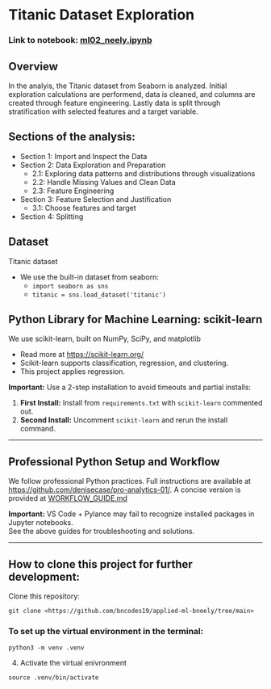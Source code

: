 # Titanic Dataset Exploration

### Link to notebook: [ml02_neely.ipynb](https://github.com/bncodes19/applied-ml-bneely/blob/main/lab02/ml02_neely.ipynb)

## Overview
In the analyis, the Titanic dataset from Seaborn is analyzed. Initial exploration calculations are performend, data is cleaned, and columns are created through feature engineering. Lastly data is split through stratification with selected features and a target variable.

## Sections of the analysis:
- Section 1: Import and Inspect the Data
- Section 2: Data Exploration and Preparation
   - 2.1: Exploring data patterns and distributions through visualizations
   - 2.2: Handle Missing Values and Clean Data
   - 2.3: Feature Engineering
- Section 3: Feature Selection and Justification
   - 3.1: Choose features and target
- Section 4: Splitting

## Dataset 
Titanic dataset
- We use the built-in dataset from seaborn:  
   - `import seaborn as sns`
   - `titanic = sns.load_dataset('titanic')`  

## Python Library for Machine Learning: scikit-learn
We use scikit-learn, built on NumPy, SciPy, and matplotlib
   - Read more at <https://scikit-learn.org/>
   - Scikit-learn supports classification, regression, and clustering.
   - This project applies regression.

**Important:** Use a 2-step installation to avoid timeouts and partial installs:  
1. **First Install:** Install from `requirements.txt` with `scikit-learn` commented out.  
2. **Second Install:** Uncomment `scikit-learn` and rerun the install command.

---

## Professional Python Setup and Workflow
We follow professional Python practices. 
Full instructions are available at <https://github.com/denisecase/pro-analytics-01/>. 
A concise version is provided at [WORKFLOW_GUIDE.md](./docs/WORKFLOW_GUIDE.md)

**Important:** VS Code + Pylance may fail to recognize installed packages in Jupyter notebooks.  
See the above guides for troubleshooting and solutions.  

---

## How to clone this project for further development:
Clone this repository:  
```shell
git clone <https://github.com/bncodes19/applied-ml-bneely/tree/main>
```
### To set up the virtual environment in the terminal:
``` shell
python3 -m venv .venv
```
4. Activate the virtual enivronment
``` shell
source .venv/bin/activate
```